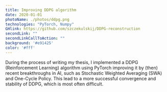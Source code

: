 ```yaml
---
title: Improving DDPG algorithm
date: 2020-01-01
photoName: ./photos/ddpg.png
technologies: "PyTorch, Numpy"
GHlink: https://github.com/szczekulskij/DDPG-reconstruction
secondLink: ""
secondLinkCallToAction: ""
background: '#e91425'
color: '#fff'
---
```


During the process of writing my thesis, I implemented a DDPG (Reinforcement Learning) algorithm using PyTorch improving it by (then) recent breakthroughs in AI, such as Stochastic Weighted Averaging (SWA) and One-Cycle Policy. This lead to a more successful convergence and stability of DDPG, which is most often difficult.